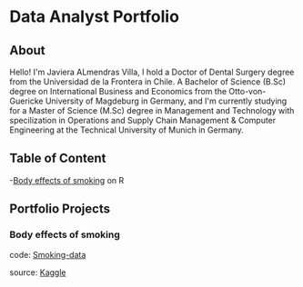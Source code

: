 # Data Analyst Portfolio

## About

  Hello! I'm Javiera ALmendras Villa, I hold a Doctor of Dental Surgery degree from the Universidad de la Frontera in Chile. 
A Bachelor of Science (B.Sc) degree on International Business and Economics from the Otto-von-Guericke University of Magdeburg in Germany, and 
I'm currently studying for a Master of Science (M.Sc) degree in Management and Technology with specilization in Operations and Supply Chain Management & 
Computer Engineering at the Technical University of Munich in Germany.

## Table of Content
-[Body effects of smoking](https://github.com/JavieraAlmendrasVilla/Data-Analyst-Portfolio/blob/main/smoking.R) on R
## Portfolio Projects

### Body effects of smoking
code: [Smoking-data](https://github.com/JavieraAlmendrasVilla/Data-Analyst-Portfolio/blob/main/smoking.R) 

source: [Kaggle](https://www.kaggle.com/datasets/kukuroo3/body-signal-of-smoking)




